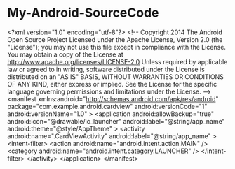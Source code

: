 # My-Android-SourceCode
&lt;?xml version="1.0" encoding="utf-8"?> &lt;!--  Copyright 2014 The Android Open Source Project    Licensed under the Apache License, Version 2.0 (the "License");  you may not use this file except in compliance with the License.  You may obtain a copy of the License at        http://www.apache.org/licenses/LICENSE-2.0    Unless required by applicable law or agreed to in writing, software  distributed under the License is distributed on an "AS IS" BASIS,  WITHOUT WARRANTIES OR CONDITIONS OF ANY KIND, either express or implied.  See the License for the specific language governing permissions and  limitations under the License. --> &lt;manifest xmlns:android="http://schemas.android.com/apk/res/android"     package="com.example.android.cardview"     android:versionCode="1"     android:versionName="1.0" >       &lt;application         android:allowBackup="true"         android:icon="@drawable/ic_launcher"         android:label="@string/app_name"         android:theme="@style/AppTheme" >         &lt;activity             android:name=".CardViewActivity"             android:label="@string/app_name" >             &lt;intent-filter>                 &lt;action android:name="android.intent.action.MAIN" />                 &lt;category android:name="android.intent.category.LAUNCHER" />             &lt;/intent-filter>         &lt;/activity>     &lt;/application>   &lt;/manifest>
